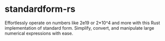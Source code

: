 # standardform-rs
 Effortlessly operate on numbers like 2e19 or 2*10^4 and more with this Rust implementation of standard form. Simplify, convert, and manipulate large numerical expressions with ease.
